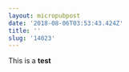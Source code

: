 ```yaml
---
layout: micropubpost
date: '2018-08-06T03:53:43.424Z'
title: ''
slug: '14023'
---
```

This is a <strong>test</strong>
